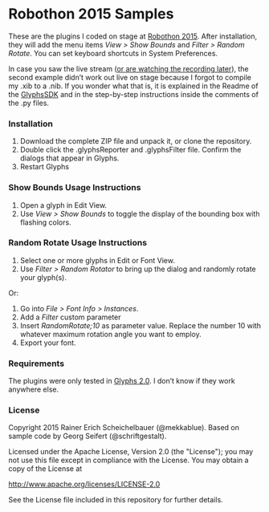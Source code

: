# Robothon 2015 Samples

These are the plugins I coded on stage at [Robothon 2015](http://robofab.com/robothon/). After installation, they will add the menu items *View > Show Bounds* and *Filter > Random Rotate*. You can set keyboard shortcuts in System Preferences.

In case you saw the live stream ([or are watching the recording later](https://www.youtube.com/watch?v=gfOqarh7BKw&feature=youtu.be&t=4150)), the second example didn’t work out live on stage because I forgot to compile my .xib to a .nib. If you wonder what that is, it is explained in the Readme of the [GlyphsSDK](https://github.com/schriftgestalt/GlyphsSDK) and in the step-by-step instructions inside the comments of the .py files.

### Installation

1. Download the complete ZIP file and unpack it, or clone the repository.
2. Double click the .glyphsReporter and .glyphsFilter file. Confirm the dialogs that appear in Glyphs.
3. Restart Glyphs

### Show Bounds Usage Instructions

1. Open a glyph in Edit View.
2. Use *View > Show Bounds* to toggle the display of the bounding box with flashing colors.

### Random Rotate Usage Instructions

1. Select one or more glyphs in Edit or Font View.
2. Use *Filter > Random Rotator* to bring up the dialog and randomly rotate your glyph(s).

Or:

1. Go into *File > Font Info > Instances*.
2. Add a *Filter* custom parameter
3. Insert *RandomRotate;10* as parameter value. Replace the number 10 with whatever maximum rotation angle you want to employ.
4. Export your font.

### Requirements

The plugins were only tested in [Glyphs 2.0](http://glyphsapp.com/beta). I don’t know if they work anywhere else.

### License

Copyright 2015 Rainer Erich Scheichelbauer (@mekkablue).
Based on sample code by Georg Seifert (@schriftgestalt).

Licensed under the Apache License, Version 2.0 (the "License");
you may not use this file except in compliance with the License.
You may obtain a copy of the License at

http://www.apache.org/licenses/LICENSE-2.0

See the License file included in this repository for further details.

